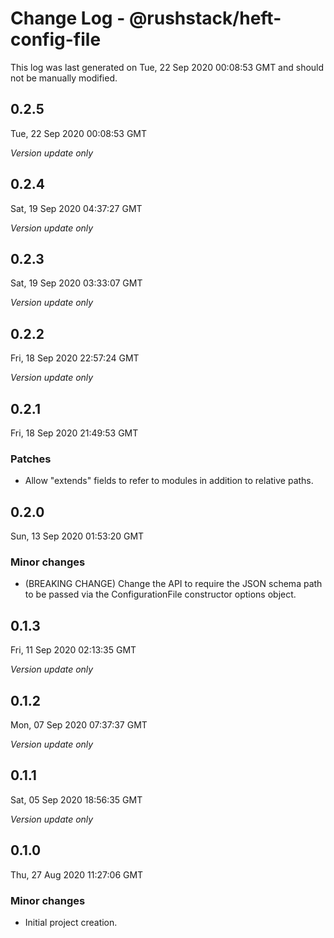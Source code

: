 # Change Log - @rushstack/heft-config-file

This log was last generated on Tue, 22 Sep 2020 00:08:53 GMT and should not be manually modified.

## 0.2.5
Tue, 22 Sep 2020 00:08:53 GMT

*Version update only*

## 0.2.4
Sat, 19 Sep 2020 04:37:27 GMT

*Version update only*

## 0.2.3
Sat, 19 Sep 2020 03:33:07 GMT

*Version update only*

## 0.2.2
Fri, 18 Sep 2020 22:57:24 GMT

*Version update only*

## 0.2.1
Fri, 18 Sep 2020 21:49:53 GMT

### Patches

- Allow "extends" fields to refer to modules in addition to relative paths.

## 0.2.0
Sun, 13 Sep 2020 01:53:20 GMT

### Minor changes

- (BREAKING CHANGE) Change the API to require the JSON schema path to be passed via the ConfigurationFile constructor options object.

## 0.1.3
Fri, 11 Sep 2020 02:13:35 GMT

*Version update only*

## 0.1.2
Mon, 07 Sep 2020 07:37:37 GMT

*Version update only*

## 0.1.1
Sat, 05 Sep 2020 18:56:35 GMT

*Version update only*

## 0.1.0
Thu, 27 Aug 2020 11:27:06 GMT

### Minor changes

- Initial project creation.

